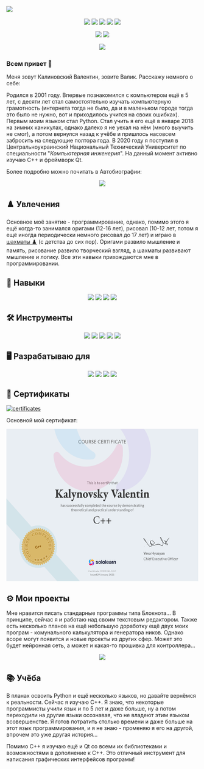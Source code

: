 ![](https://github.com/Nakama3942/Nakama3942/blob/main/assets/wallpaperflare.com_wallpaper1.jpg)

<p align='center'>
    <a href="https://www.sololearn.com/profile/12201206">
        <img height=30 src="https://img.shields.io/badge/-Solo%20Learn-1ABC9C?logo=sololearn&logoColor=white&logoWidth=30&style=for-the-badge"/></a>
    <a href="https://www.codewars.com/users/Nakama3942">
        <img height=30 src="https://img.shields.io/badge/-CodeWars-B1361E?logo=codewars&logoColor=white&logoWidth=30&style=for-the-badge"/></a>
    <a href="https://discord.gg/pWTVBVtbW4">
        <img height=30 src="https://img.shields.io/badge/-Discord-5865F2?logo=discord&logoColor=white&logoWidth=30&style=for-the-badge"/></a>
    <a href="https://t.me/nakama3942">
        <img height=30 src="https://img.shields.io/badge/-Telegram-26A5E4?logo=telegram&logoColor=white&logoWidth=30&style=for-the-badge"/></a>
    <a href="https://twitter.com/Nakama3942">
        <img height=30 src="https://img.shields.io/badge/-Twitter-1DA1F2?logo=twitter&logoColor=white&logoWidth=30&style=for-the-badge"/></a>
</p>
<p align='center'>
    <a href="https://github-readme-stats.vercel.app/api?username=nakama3942&show_icons=true&count_private=true&theme=merko">
        <img height=150 src="https://github-readme-stats.vercel.app/api?username=nakama3942&show_icons=true&count_private=true&theme=merko"/></a>
    <a href="https://github.com/nakama3942/github-readme-stats">
        <img height=150 src="https://github-readme-stats.vercel.app/api/top-langs/?username=nakama3942&layout=compact&theme=merko"/></a>
</p>
<p align='center'>
    <a href="https://wakatime.com/@nakama3942">
        <img height=130 src="https://github-readme-stats.vercel.app/api/wakatime?username=@nakama3942&layout=compact&theme=merko"/></a>
</p>

### Всем привет 👋

Меня зовут Калиновский Валентин, зовите Валик. Расскажу немного о себе:

Родился в 2001 году. Впервые познакомился с компьютером ещё в 5 лет, с десяти лет стал самостоятельно изучать компьютерную грамотность (интернета тогда не было, да и в маленьком городе тогда это было не нужно, вот и приходилось учится на своих ошибках). Первым моим языком стал Python. Стал учить я его ещё в январе 2018 на зимних каникулах, однако далеко я не уехал на нём (много выучить не смог), а потом вернулся назад к учёбе и пришлось насовсем забросить на следующие полтора года. В 2020 году я поступил в Центральноукраинский Национальный Технический Университет по специальности "_Компьютерная инженерия_". На данный момент активно изучаю С++ и фреймворк Qt.

Более подробно можно почитать в Автобиографии:

<p align='center'>
    <a href="https://github.com/Nakama3942/Nakama3942/blob/main/AUTOBIOGRAPHY.md">
        <img height=50 src="https://img.shields.io/badge/-AUTOBIOGRAPHY-gold?&style=for-the-badge"/></a>
</p>

## ♟️ Увлечения

Основное моё занятие - программирование, однако, помимо этого я ещё когда-то занимался оригами (12-16 лет), рисовал (10-12 лет, потом я ещё иногда периодически немного рисовал до 17 лет) и играю в [шахматы ♟️](https://www.chess.com/member/nakama3942) (с детства до сих пор). Оригами развило мышление и память, рисование развило творческий взгляд, а шахматы развивают мышление и логику. Все эти навыки прихождаются мне в программировании.

## 🧠 Навыки

<p align='center'>
    <img height=30 src="https://img.shields.io/badge/-C-A8B9CC?logo=c&logoColor=black&logoWidth=30&style=for-the-badge"/>
    <img height=30 src="https://img.shields.io/badge/-C%2B%2B-00599C?logo=cplusplus&logoColor=white&logoWidth=30&style=for-the-badge"/>
    <img height=30 src="https://img.shields.io/badge/-HTML-E34F26?logo=html5&logoColor=white&logoWidth=30&style=for-the-badge"/>
    <img height=30 src="https://img.shields.io/badge/-Markdown-000000?logo=markdown&logoColor=white&logoWidth=30&style=for-the-badge"/>
</p>

## 🛠️ Инструменты

<p align='center'>
    <img height=30 src="https://img.shields.io/badge/-Atom-66595C?logo=atom&logoColor=white&logoWidth=30&style=for-the-badge"/>
    <img height=30 src="https://img.shields.io/badge/-VS%20Code-007ACC?logo=visualstudiocode&logoColor=white&logoWidth=30&style=for-the-badge"/>
    <img height=30 src="https://img.shields.io/badge/-CLion-000000?logo=clion&logoColor=white&logoWidth=30&style=for-the-badge"/>
    <img height=30 src="https://img.shields.io/badge/-qt-41CD52?logo=qt&logoColor=black&logoWidth=30&style=for-the-badge"/>
<!--    <img height=30 src="https://img.shields.io/badge/-qt-41CD52?logo=qt&logoColor=black&logoWidth=30&style=for-the-badge"/> -->
    <img height=30 src="https://img.shields.io/badge/-LibreOffice-18A303?logo=libreoffice&logoColor=white&logoWidth=30&style=for-the-badge"/>
</p>

## 🖥️ Разрабатываю для

<p align='center'>
    <img height=30 src="https://img.shields.io/badge/-Windows-0078D6?logo=windows&logoColor=white&logoWidth=30&style=for-the-badge"/>
    <img height=30 src="https://img.shields.io/badge/-Linux-FCC624?logo=linux&logoColor=black&logoWidth=30&style=for-the-badge"/>
    <img height=30 src="https://img.shields.io/badge/-KDE-1D99F3?logo=kde&logoColor=white&logoWidth=30&style=for-the-badge"/>
    <img height=30 src="https://img.shields.io/badge/-Bash-4EAA25?logo=gnubash&logoColor=black&logoWidth=30&style=for-the-badge"/>
</p>

## 🧾 Сертификаты

[![certificates](https://img.shields.io/badge/All%20my-certificates-gold)](https://github.com/Nakama3942/Nakama3942/blob/main/CERTIFICATES.md)

Основной мой сертификат:
<p align='center'>
    <img height=400 src="https://github.com/Nakama3942/Nakama3942/blob/main/assets/cert-12201206-1051.png"/>
</p>

## ⚙️ Мои проекты

Мне нравится писать стандарные программы типа Блокнота... В принципе, сейчас я и работаю над своим текстовым редактором. Также есть несколько планов на ещё небольшую доработку ещё двух моих програм - комунального калькулятора и генератора ников. Однако всоре могут появится и новые проекты из других сфер. Может это будет нейронная сеть, а может и какая-то прошивка для контроллера...

<p align='center'>
    <a href="https://github.com/Nakama3942/NotePad">
        <img height=150 src="https://github-readme-stats.vercel.app/api/pin/?username=nakama3942&repo=NotePad&show_owner=true&theme=merko"/></a>
</p>

## 📚 Учёба

В планах освоить Python и ещё несколько языков, но давайте вернёмся к реальности. Сейчас я изучаю С++. Я знаю, что некоторые программисты учили язык и по 5 лет и даже больше, ну а потом переходили на другие языки осознавая, что не владеют этим языком всовершенстве. Я готов потратить столько времени и даже больше на этот язык программирования, и я не знаю - променяю я его на другой, впрочем это уже другая история...

Помимо С++ я изучаю ещё и Qt со всеми их библиотеками и возможностями в дополнение к С++. Это отличный инструмент для написания графических интерфейсов программ!
